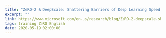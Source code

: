 ```yaml
---
title: "ZeRO-2 & DeepScale: Shattering Barriers of Deep Learning Speed & Scale"
excerpt: ""
link: https://www.microsoft.com/en-us/research/blog/ZeRO-2-deepscale-shattering-barriers-of-deep-learning-speed-scale/
tags: training ZeRO English
date: 2020-05-19 02:00:00
---
```

